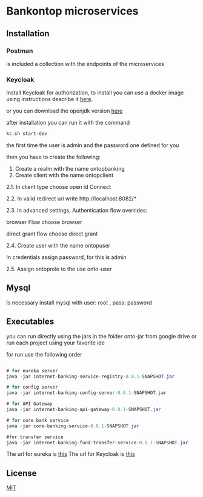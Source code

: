 # Bankontop microservices

## Installation

### Postman

is included a collection with the endpoints of the microservices

### Keycloak

Install Keycloak for authorization, to install you can use a docker image using instructions describe it [here](https://www.keycloak.org/getting-started/getting-started-docker).

or you can download the openjdk version [here](https://www.keycloak.org/getting-started/getting-started-zip)

after installation you can run it with the command
```bash
kc.sh start-dev
```

the first time the user is admin and the password one defined for you

then you have to create the following:

1. Create a realm with the name ontopbanking
2. Create client with the name ontopclient

2.1. In client type choose open id Connect

2.2. In valid redirect uri write http://localhost:8082/*

2.3. In advanced settings, Authentication flow overrides:

browser Flow choose browser

direct grant flow choose direct grant

2.4. Create user with the name ontopuser

In credentials assign password, for this is admin

2.5. Assign ontoprole to the use onto-user

## Mysql

Is necessary install mysql with user: root , pass: password

## Executables

you can run directly using the jars in the folder onto-jar from google drive or run each project using your favorite ide

for run use the following order
```java

# for eureka server
java -jar internet-banking-service-registry-0.0.1-SNAPSHOT.jar

# for config server
java -jar internet-banking-config-server-0.0.1-SNAPSHOT.jar

# for API Gateway
java -jar internet-banking-api-gateway-0.0.1-SNAPSHOT.jar

# for core bank service
java -jar core-banking-service-0.0.1-SNAPSHOT.jar

#for transfer service
java -jar internet-banking-fund-transfer-service-0.0.1-SNAPSHOT.jar

```
The url for eureka is [this](http://localhost:8081/)
The url for Keycloak is [this](http://localhost:8080/)

## License

[MIT](https://choosealicense.com/licenses/mit/)
